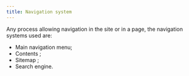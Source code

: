 ```yaml
---
title: Navigation system
---
```


Any process allowing navigation in the site or in a page, the navigation systems used are:

- Main navigation menu;
- Contents ;
- Sitemap ;
- Search engine.
